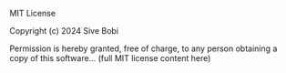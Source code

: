 MIT License

Copyright (c) 2024 Sive Bobi

Permission is hereby granted, free of charge, to any person obtaining a copy
of this software... (full MIT license content here)
